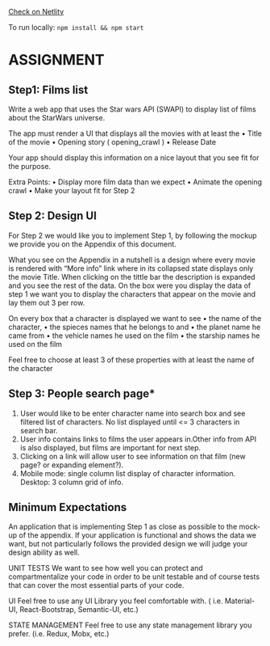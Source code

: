 [Check on Netlity](https://js-swapi-react.netlify.app/)

To run locally: `npm install && npm start` 

# ASSIGNMENT
## Step1: Films list
Write a web app that uses the Star wars API (SWAPI) to display list of films about the StarWars universe.

The app must render a UI that displays all the movies with at least the
• Title of the movie
• Opening story ( opening_crawl )
• Release Date

Your app should display this information on a nice layout that you see fit for the purpose.

Extra Points:
• Display more film data than we expect
• Animate the opening crawl
• Make your layout fit for Step 2

## Step 2: Design UI
For Step 2 we would like you to implement Step 1, by following the mockup we provide you on the Appendix of this document. 

What you see on the Appendix in a nutshell is a design where every movie is rendered with “More info” link where in its collapsed state displays only the movie Title. When clicking on the tittle bar the description is expanded and you see the rest of the data. 
On the box were you display the data of step 1 we want you to display the characters that appear on the movie and lay them out 3 per row. 

On every box that a character is displayed we want to see
• the name of the character,
• the spieces names that he belongs to and
• the planet name he came from
• the vehicle names he used on the film
• the starship names he used on the film

Feel free to choose at least 3 of these properties with at least the name of the character

## Step 3: People search page*
1. User would like to be enter character name into search box and see filtered list of characters. No list displayed until <= 3 characters in search bar.
2. User info contains links to films the user appears in.Other info from API is also displayed, but films are important for next step.
3. Clicking on a link will allow user to see information on that film (new page? or expanding element?).
4. Mobile mode: single column list display of character information. Desktop: 3 column grid of info.

## Minimum Expectations
An application that is implementing Step 1 as close as possible to the mock-up of the appendix.
If your application is functional and shows the data we want, but not particularly follows the provided design we will judge your design ability as well.

UNIT TESTS
We want to see how well you can protect and compartmentalize your code in order to be unit testable and of course tests that can cover the most essential parts of your code.

UI
Feel free to use any UI Library you feel comfortable with. ( i.e. Material-UI, React-Bootstrap, Semantic-UI, etc.)

STATE MANAGEMENT
Feel free to use any state management library you prefer. (i.e. Redux, Mobx, etc.)
